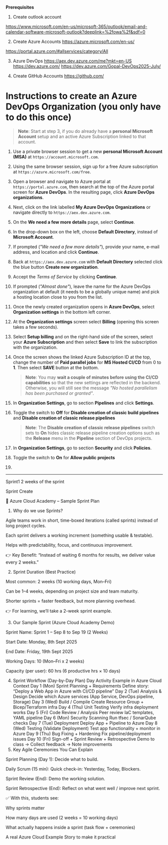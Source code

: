 
**Prerequisites**
1. Create outlook account

https://www.microsoft.com/en-us/microsoft-365/outlook/email-and-calendar-software-microsoft-outlook?deeplink=%2fowa%2f&sdf=0 

2. Create Azure Accounts 
https://azure.microsoft.com/en-us/ 

https://portal.azure.com/#allservices/category/All 

3. Azure DevOps
https://aex.dev.azure.com/me?mkt=en-US 
https://dev.azure.com/ 
https://dev.azure.com/Gopal-DevOps2025-July/ 

 4. Create GitHub Accounts 
https://github.com/ 


# Instructions to create an Azure DevOps Organization (you only have to do this once)

> **Note**: Start at step 3, if you do already have a **personal Microsoft Account** setup and an active Azure Subscription linked to that account.

1. Use a private browser session to get a new **personal Microsoft Account (MSA)** at `https://account.microsoft.com`.

1. Using the same browser session, sign up for a free Azure subscription at `https://azure.microsoft.com/free`.

1. Open a browser and navigate to Azure portal at `https://portal.azure.com`, then search at the top of the Azure portal screen for **Azure DevOps**. In the resulting page, click **Azure DevOps organizations**.

1. Next, click on the link labelled **My Azure DevOps Organizations** or navigate directly to `https://aex.dev.azure.com`.

1. On the **We need a few more details** page, select **Continue**.

1. In the drop-down box on the left, choose **Default Directory**, instead of **Microsoft Account**.

1. If prompted (_"We need a few more details"_), provide your name, e-mail address, and location and click **Continue**.

1. Back at `https://aex.dev.azure.com` with **Default Directory** selected click the blue button **Create new organization**.

1. Accept the _Terms of Service_ by clicking **Continue**.

1. If prompted (_"Almost done"_), leave the name for the Azure DevOps organization at default (it needs to be a globally unique name) and pick a hosting location close to you from the list.

1. Once the newly created organization opens in **Azure DevOps**, select **Organization settings** in the bottom left corner.

1. At the **Organization settings** screen select **Billing** (opening this screen takes a few seconds).

1. Select **Setup billing** and on the right-hand side of the screen, select your **Azure Subscription** and then select **Save** to link the subscription with the organization.

1. Once the screen shows the linked Azure Subscription ID at the top, change the number of **Paid parallel jobs** for **MS Hosted CI/CD** from 0 to **1**. Then select **SAVE** button at the bottom.

   > **Note**: You may **wait a couple of minutes before using the CI/CD capabilities** so that the new settings are reflected in the backend. Otherwise, you will still see the message _"No hosted parallelism has been purchased or granted"_.

1. In **Organization Settings**, go to section **Pipelines** and click **Settings**.

1. Toggle the switch to **Off** for **Disable creation of classic build pipelines** and **Disable creation of classic release pipelines**

   > **Note**: The **Disable creation of classic release pipelines** switch sets to **On** hides classic release pipeline creation options such as the **Release** menu in the **Pipeline** section of DevOps projects.

1. In **Organization Settings**, go to section **Security** and click **Policies**.

1. Toggle the switch to **On** for **Allow public projects**
2. 


-----------

Sprint1 2 weeks of the sprint 

Sprint Create 

 🔹 Azure Cloud Academy – Sample Sprint Plan
1. Why do we use Sprints?

Agile teams work in short, time-boxed iterations (called sprints) instead of long project cycles.

Each sprint delivers a working increment (something usable & testable).

Helps with predictability, focus, and continuous improvement.

👉 Key Benefit: “Instead of waiting 6 months for results, we deliver value every 2 weeks.”

2. Sprint Duration (Best Practice)

Most common: 2 weeks (10 working days, Mon–Fri)

Can be 1–4 weeks, depending on project size and team maturity.

Shorter sprints = faster feedback, but more planning overhead.

👉 For learning, we’ll take a 2-week sprint example.

3. Our Sample Sprint (Azure Cloud Academy Demo)

Sprint Name: Sprint 1 – Sep 8 to Sep 19 (2 Weeks)

Start Date: Monday, 8th Sept 2025

End Date: Friday, 19th Sept 2025

Working Days: 10 (Mon–Fri x 2 weeks)

Capacity (per user): 60 hrs (6 productive hrs × 10 days)

4. Sprint Workflow (Day-by-Day Plan)
Day	Activity	Example in Azure Cloud Context
Day 1 (Mon)	Sprint Planning + Requirements	Define story: “Deploy a Web App in Azure with CI/CD pipeline”
Day 2 (Tue)	Analysis & Design	Decide which Azure services (App Service, DevOps pipeline, Storage)
Day 3 (Wed)	Build / Compile	Create Resource Group + Bicep/Terraform infra
Day 4 (Thu)	Unit Testing	Verify infra deployment works
Day 5 (Fri)	Code Review / Analysis	Peer review IaC templates, YAML pipeline
Day 6 (Mon)	Security Scanning	Run tfsec / SonarQube checks
Day 7 (Tue)	Deployment	Deploy App + Pipeline to Azure
Day 8 (Wed)	Testing (Validate Deployment)	Test app functionality + monitor in Azure
Day 9 (Thu)	Bug Fixing + Hardening	Fix pipeline/deployment issues
Day 10 (Fri)	Sign-off + Sprint Review + Retrospective	Demo to class → Collect feedback → Note improvements
5. Key Agile Ceremonies You Can Explain

Sprint Planning (Day 1): Decide what to build.

Daily Scrum (15 min): Quick check-in: Yesterday, Today, Blockers.

Sprint Review (End): Demo the working solution.

Sprint Retrospective (End): Reflect on what went well / improve next sprint.

✅ With this, students see:

Why sprints matter

How many days are used (2 weeks = 10 working days)

What actually happens inside a sprint (task flow + ceremonies)

A real Azure Cloud Example Story to make it practical






